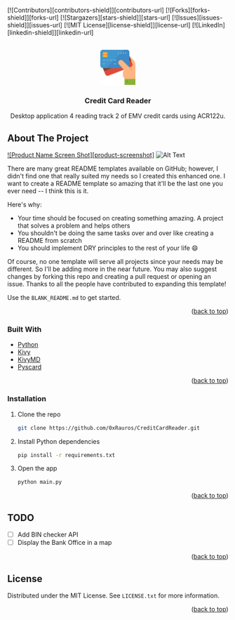 <div id="top"></div>
<!--
*** Thanks for checking out the Best-README-Template. If you have a suggestion
*** that would make this better, please fork the repo and create a pull request
*** or simply open an issue with the tag "enhancement".
*** Don't forget to give the project a star!
*** Thanks again! Now go create something AMAZING! :D
-->



<!-- PROJECT SHIELDS -->
<!--
*** I'm using markdown "reference style" links for readability.
*** Reference links are enclosed in brackets [ ] instead of parentheses ( ).
*** See the bottom of this document for the declaration of the reference variables
*** for contributors-url, forks-url, etc. This is an optional, concise syntax you may use.
*** https://www.markdownguide.org/basic-syntax/#reference-style-links
-->
[![Contributors][contributors-shield]][contributors-url]
[![Forks][forks-shield]][forks-url]
[![Stargazers][stars-shield]][stars-url]
[![Issues][issues-shield]][issues-url]
[![MIT License][license-shield]][license-url]
[![LinkedIn][linkedin-shield]][linkedin-url]



<!-- PROJECT LOGO -->
<br />
<div align="center">
  <a href="https://github.com/othneildrew/Best-README-Template">
    <img src="assets/images/readme_icon.png" alt="Logo" width="80" height="80">
  </a>

  <h3 align="center">Credit Card Reader</h3>

  <p align="center">
    Desktop application 4 reading track 2 of EMV credit cards using ACR122u. 
  </p>
</div>

<!-- ABOUT THE PROJECT -->
## About The Project

[![Product Name Screen Shot][product-screenshot]](https://example.com)
![Alt Text](https://media.giphy.com/media/vFKqnCdLPNOKc/giphy.gif)

There are many great README templates available on GitHub; however, I didn't find one that really suited my needs so I created this enhanced one. I want to create a README template so amazing that it'll be the last one you ever need -- I think this is it.

Here's why:
* Your time should be focused on creating something amazing. A project that solves a problem and helps others
* You shouldn't be doing the same tasks over and over like creating a README from scratch
* You should implement DRY principles to the rest of your life :smile:

Of course, no one template will serve all projects since your needs may be different. So I'll be adding more in the near future. You may also suggest changes by forking this repo and creating a pull request or opening an issue. Thanks to all the people have contributed to expanding this template!

Use the `BLANK_README.md` to get started.

<p align="right">(<a href="#top">back to top</a>)</p>


### Built With

* [Python](https://python.org/)
* [Kivy](https://kivy.org/)
* [KivyMD](https://kivymd.readthedocs.io/)
* [Pyscard](https://github.com/LudovicRousseau/pyscard)

<p align="right">(<a href="#top">back to top</a>)</p>


### Installation

1. Clone the repo
   ```sh
   git clone https://github.com/0xRauros/CreditCardReader.git
   ```
2. Install Python dependencies
   ```sh
   pip install -r requirements.txt
   ```
3. Open the app
   ```sh
   python main.py
   ```

<p align="right">(<a href="#top">back to top</a>)</p>


<!-- ROADMAP -->
## TODO

- [ ] Add BIN checker API
- [ ] Display the Bank Office in a map 

<p align="right">(<a href="#top">back to top</a>)</p>

<!-- LICENSE -->
## License

Distributed under the MIT License. See `LICENSE.txt` for more information.

<p align="right">(<a href="#top">back to top</a>)</p>

